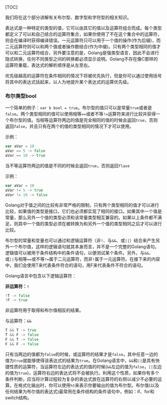 [TOC]

我们将在这个部分讲解有关布尔型、数字型和字符型的相关知识。

表达式是一种特定的类型的值，它可以由其它的值以及运算符组合而成。每个类型都定义了可以和自己结合的运算符集合，如果你使用了不在这个集合中的运算符，则会在编译时获得编译错误。一元运算符只可以用于一个值的操作(作为后缀)，而二元运算符则可以和两个值或者操作数结合(作为中缀)。只有两个类型相同的值才可以和二元运算符结合，另外要注意的是，Golang是强类型语言，因此不会进行隐式转换，任何不同类型之间的转换都必须显示说明。Golang不存在像C那样的运算符重载，表达式的解析顺序是从左至右。

优先级越高的运算符在条件相同的情况下将被优先执行，但是你可以通过使用括号将其中的表达式括起来，以人为地提升某个表达式的运算优先级。

### 布尔类型bool

一个简单的例子：`var b bool = true`。布尔型的值只可以是常量`true`或者是`false`。两个类型相同的值可以使用相等`==`或者不等`!=`运算符来进行比较并获得一个布尔型的值。当相等运算符两边的值是完全相同的值的时候会返回`true`，否则返回`false`，并且只有在两个的值的类型相同的情况下才可以使用。

示例：

```go
var aVar = 10
aVar == 5 -> false
aVar == 10 -> true
```

当不等运算符两边的值是不同的时候会返回`true`，否则返回`flase`

示例：

```go
var aVar = 10
aVar != 5 -> true
aVar != 10 -> false
```

Golang对于值之间的比较有非常严格的限制，只有两个类型相同的值才可以进行比较，如果值的类型是接口，它们也必须都实现了相同的接口。如果其中一个值是常量，那么另外一个值的类型必须和该常量类型相互兼容的。如果以上条件都不满足，则其中一个值的类型必须在被转换为和另外一个值的类型相同之后才可以进行比较。

布尔型的常量和变量也可以通过和逻辑运算符（非`!`、与`&&`、或`||`）结合来产生另外一个布尔值，这样的逻辑语句就其本身而言，并不是一个完整的Golang语句。逻辑值可以被用于条件结构中的条件语句，以便测试某个条件。另外，与`&&`、或`||`与相等`==`或不等`!=`属于二元运算符，而非`!`属于一元运算符。在接下来的内容中，我们会使用T来代表条件符合的语句，用F来代表条件不符合的语句。

Golang语言中包含以下逻辑运算符：

**非运算符：`!`**

```go
!T -> false
!F -> true
```

非运算符用于取得和布尔值相反的结果。

与运算符：`&&`

```go
T && T -> true
T && F -> false
F && T -> false
F && F -> false
```

只有当两边的值都为`false`的时候，或运算符的结果才是`false`，其中任意一边的值为`true`就能够使得该表达式的结果为`true`。在Golang语言中，`&&`和`||`是具有快捷性质的运算符，当运算符左边的表达式的值的时候(`&&`左边的值为`false`，`||`左边的值为`true`)，运算符右边的表达式将不会被执行。利用这个性质，如果你有多个条件判断，应当将计算过程较为复杂的表达式放在运算符的右侧以减少不必要的运算。在格式化输出时，你可以使用`%t`来表示你要输出的值为布尔型。布尔值(以及任何结果为布尔值的表达式)最常用在条件结构的条件语句中，例如：if、for和switch结构。



